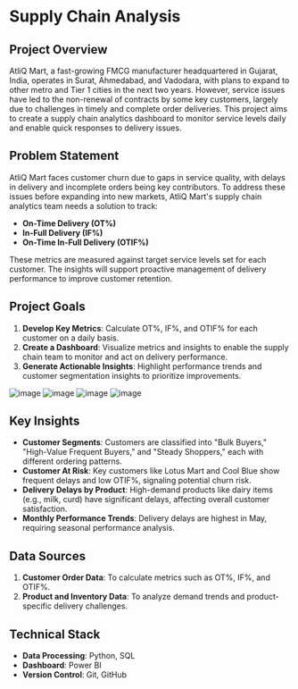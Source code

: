 # Supply Chain Analysis

## Project Overview
AtliQ Mart, a fast-growing FMCG manufacturer headquartered in Gujarat, India, operates in Surat, Ahmedabad, and Vadodara, with plans to expand to other metro and Tier 1 cities in the next two years. However, service issues have led to the non-renewal of contracts by some key customers, largely due to challenges in timely and complete order deliveries. This project aims to create a supply chain analytics dashboard to monitor service levels daily and enable quick responses to delivery issues.

## Problem Statement
AtliQ Mart faces customer churn due to gaps in service quality, with delays in delivery and incomplete orders being key contributors. To address these issues before expanding into new markets, AtliQ Mart's supply chain analytics team needs a solution to track:
- **On-Time Delivery (OT%)**
- **In-Full Delivery (IF%)**
- **On-Time In-Full Delivery (OTIF%)**

These metrics are measured against target service levels set for each customer. The insights will support proactive management of delivery performance to improve customer retention.

## Project Goals
1. **Develop Key Metrics**: Calculate OT%, IF%, and OTIF% for each customer on a daily basis.
2. **Create a Dashboard**: Visualize metrics and insights to enable the supply chain team to monitor and act on delivery performance.
3. **Generate Actionable Insights**: Highlight performance trends and customer segmentation insights to prioritize improvements.

![image](https://github.com/user-attachments/assets/59123c86-e91c-4e3d-8e4c-0bdf73f1973d) ![image](https://github.com/user-attachments/assets/a1e24771-77be-43e1-bcf1-d1485055992a) ![image](https://github.com/user-attachments/assets/8df47a69-6483-4ffd-b1b7-652a123e193b)  ![image](https://github.com/user-attachments/assets/e692b002-e593-41ec-92fb-bb5737dfc0a7)


## Key Insights
- **Customer Segments**: Customers are classified into "Bulk Buyers," "High-Value Frequent Buyers," and "Steady Shoppers," each with different ordering patterns.
- **Customer At Risk**: Key customers like Lotus Mart and Cool Blue show frequent delays and low OTIF%, signaling potential churn risk.
- **Delivery Delays by Product**: High-demand products like dairy items (e.g., milk, curd) have significant delays, affecting overall customer satisfaction.
- **Monthly Performance Trends**: Delivery delays are highest in May, requiring seasonal performance analysis.

## Data Sources
1. **Customer Order Data**: To calculate metrics such as OT%, IF%, and OTIF%.
2. **Product and Inventory Data**: To analyze demand trends and product-specific delivery challenges.

## Technical Stack
- **Data Processing**: Python, SQL
- **Dashboard**: Power BI
- **Version Control**: Git, GitHub

